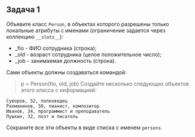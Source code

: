 ## Задача 1

Объявите класс `Person`, в объектах которого разрешены только локальные атрибуты с именами (ограничение задается через коллекцию `__slots__`):

* _fio - ФИО сотрудника (строка);
* _old - возраст сотрудника (целое положительное число);
* _job - занимаемая должность (строка).

Сами объекты должны создаваться командой:

> p = Person(fio, old, job)
Создайте несколько следующих объектов этого класса с информацией:

```
Суворов, 52, полководец
Рахманинов, 50, пианист, композитор
Иванов, 34, программист и преподаватель
Пушкин, 32, поэт и писатель
```

Сохраните все эти объекты в виде списка с именем `persons`.